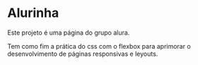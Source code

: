 # Alurinha

Este projeto é uma página do grupo alura.
 
Tem como fim a prática do css com o flexbox para aprimorar o desenvolvimento de páginas responsivas e leyouts.

